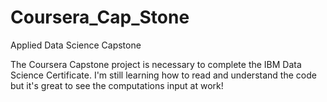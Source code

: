 # Coursera_Cap_Stone
Applied Data Science Capstone

The Coursera Capstone project is necessary
to complete the IBM Data Science Certificate. 
I'm still learning how to read and understand the code
but it's great to see the computations input at work! 
